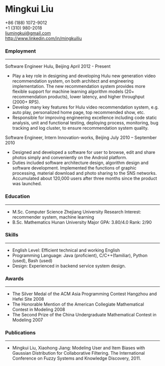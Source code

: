 # Mingkui Liu
+86 (188) 1072-9012  
+1 (310) 980-2018  
<liumingkui@gmail.com>  
<http://www.linkedin.com/in/mingkuiliu>  

### Employment
------
Software Engineer Hulu, Beijing April 2012 - Present
- Play a key role in designing and developing Hulu new generation video recommendation system, on both
architect and engineering implementation. The new recommendation system provides more flexible support for machine learning algorithm models (20+ recommendation products), lower latency, and higher throughput (2000+ RPS).
- Develop many key features for Hulu video recommendation system, e.g. auto play, personalized home page, top recommended show, etc.
- Responsible for improving engineering excellence including code static analysis, unit and functional testing, deploying process, monitoring, bug tracking and log cluster, to ensure recommendation system quality.

Software Engineer, Intern Innovation-works, Beijing July 2010 – September 2010
- Designed and developed a software for user to browse, edit and share photos simply and conveniently on the Android platform.
- Duties included software architecture design, algorithm design and software development. Implemented the functions of graphic processing, material download and photo sharing to the SNS networks. Accumulated about 120,000 users after three months since the product was launched.

### Education
------
- M.Sc. Computer Science Zhejiang University
Research Interest: recommender system, machine learning
- B.Sc. Mathematics Hunan University
Major GPA: 3.80/4.0 Rank: 2/90

### Skills
------
- English Level: Efficient technical and working English
- Programming Language: Java (proficient), C/C++(familiar), Python (used), Bash (used)
- Design: Experienced in backend service system design.

### Awards
------
- The Silver Medal of the ACM Asia Programming Contest Hangzhou and Hefei Site 2008
- The Honorable Mention of the American Collegiate Mathematical Contest in Modeling 2008
- The Second Prize of the China Undergraduate Mathematical Contest in Modeling 2007

### Publications
------
- Mingkui Liu, Xiaohong Jiang: Modeling User and Item Biases with Gaussian Distribution for Collaborative Filtering. The International Conference on Fuzzy Systems and Knowledge Discovery, 2011.
